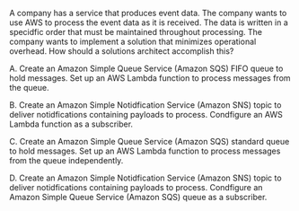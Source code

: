 A company has a service that produces event data. The company wants to use AWS to process the event data as it is received. The data is written in a specidfic order that must be maintained throughout processing. The company wants to implement a solution that minimizes operational overhead. How should a solutions architect accomplish this? 

A. Create an Amazon Simple Queue Service (Amazon SQS) FIFO queue to hold messages. Set up an AWS Lambda function to process messages from the queue. 

B. Create an Amazon Simple Notidfication Service (Amazon SNS) topic to deliver notidfications containing payloads to process. Condfigure an AWS Lambda function as a subscriber. 

C. Create an Amazon Simple Queue Service (Amazon SQS) standard queue to hold messages. Set up an AWS Lambda function to process messages from the queue independently. 

D. Create an Amazon Simple Notidfication Service (Amazon SNS) topic to deliver notidfications containing payloads to process. Condfigure an Amazon Simple Queue Service (Amazon SQS) queue as a subscriber.